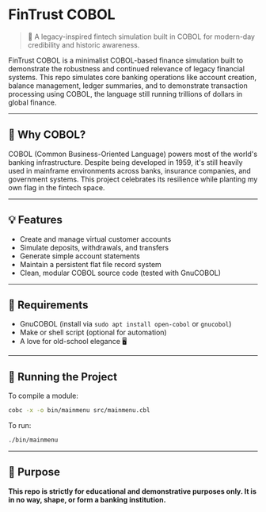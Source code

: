 # FinTrust COBOL
> 💼 A legacy-inspired fintech simulation built in COBOL for modern-day credibility and historic awareness.

FinTrust COBOL is a minimalist COBOL-based finance simulation built to demonstrate the robustness and continued relevance of legacy financial systems. This repo simulates core banking operations like account creation, balance management, ledger summaries, and to demonstrate transaction processing using COBOL, the language still running trillions of dollars in global finance.

---

## 🏦 Why COBOL?
COBOL (Common Business-Oriented Language) powers most of the world's banking infrastructure. Despite being developed in 1959, it's still heavily used in mainframe environments across banks, insurance companies, and government systems. This project celebrates its resilience while planting my own flag in the fintech space.

---

## 💡 Features
- Create and manage virtual customer accounts
- Simulate deposits, withdrawals, and transfers
- Generate simple account statements
- Maintain a persistent flat file record system
- Clean, modular COBOL source code (tested with GnuCOBOL)

---

## 🧰 Requirements
- GnuCOBOL (install via `sudo apt install open-cobol` or `gnucobol`)
- Make or shell script (optional for automation)
- A love for old-school elegance 🖥️

---

## 🔧 Running the Project
To compile a module:
```bash
cobc -x -o bin/mainmenu src/mainmenu.cbl
```

To run:
```bash
./bin/mainmenu
```

---

## 📖 Purpose
**This repo is strictly for educational and demonstrative purposes only. It is in no way, shape, or form a banking institution.**
